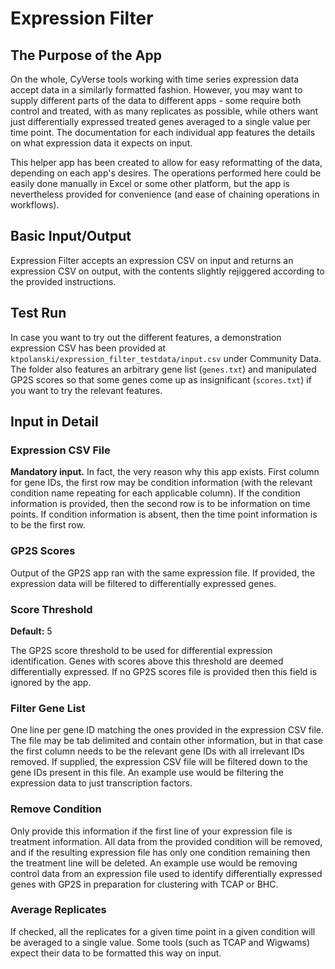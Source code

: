 # Expression Filter

## The Purpose of the App

On the whole, CyVerse tools working with time series expression data accept data in a similarly formatted fashion. However, you may want to supply different parts of the data to different apps - some require both control and treated, with as many replicates as possible, while others want just differentially expressed treated genes averaged to a single value per time point. The documentation for each individual app features the details on what expression data it expects on input.

This helper app has been created to allow for easy reformatting of the data, depending on each app's desires. The operations performed here could be easily done manually in Excel or some other platform, but the app is nevertheless provided for convenience (and ease of chaining operations in workflows).

## Basic Input/Output

Expression Filter accepts an expression CSV on input and returns an expression CSV on output, with the contents slightly rejiggered according to the provided instructions.

## Test Run

In case you want to try out the different features, a demonstration expression CSV has been provided at `ktpolanski/expression_filter_testdata/input.csv` under Community Data. The folder also features an arbitrary gene list (`genes.txt`) and manipulated GP2S scores so that some genes come up as insignificant (`scores.txt`) if you want to try the relevant features.

## Input in Detail

### Expression CSV File

**Mandatory input.** In fact, the very reason why this app exists. First column for gene IDs, the first row may be condition information (with the relevant condition name repeating for each applicable column). If the condition information is provided, then the second row is to be information on time points. If condition information is absent, then the time point information is to be the first row.

### GP2S Scores

Output of the GP2S app ran with the same expression file. If provided, the expression data will be filtered to differentially expressed genes.

### Score Threshold

**Default:** 5

The GP2S score threshold to be used for differential expression identification. Genes with scores above this threshold are deemed differentially expressed. If no GP2S scores file is provided then this field is ignored by the app.

### Filter Gene List

One line per gene ID matching the ones provided in the expression CSV file. The file may be tab delimited and contain other information, but in that case the first column needs to be the relevant gene IDs with all irrelevant IDs removed. If supplied, the expression CSV file will be filtered down to the gene IDs present in this file. An example use would be filtering the expression data to just transcription factors.

### Remove Condition

Only provide this information if the first line of your expression file is treatment information. All data from the provided condition will be removed, and if the resulting expression file has only one condition remaining then the treatment line will be deleted. An example use would be removing control data from an expression file used to identify differentially expressed genes with GP2S in preparation for clustering with TCAP or BHC.

### Average Replicates

If checked, all the replicates for a given time point in a given condition will be averaged to a single value. Some tools (such as TCAP and Wigwams) expect their data to be formatted this way on input.